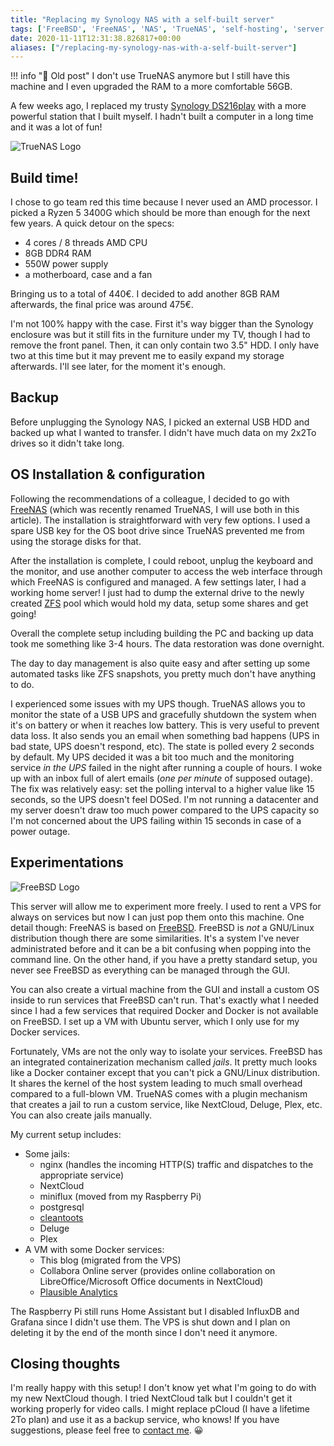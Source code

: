 ```yaml
---
title: "Replacing my Synology NAS with a self-built server"
tags: ['FreeBSD', 'FreeNAS', 'NAS', 'TrueNAS', 'self-hosting', 'server']
date: 2020-11-11T12:31:38.826817+00:00
aliases: ["/replacing-my-synology-nas-with-a-self-built-server"]
---
```

!!! info "👴 Old post"
    I don't use TrueNAS anymore but I still have this machine and I even upgraded the RAM to a more comfortable 56GB.

A few weeks ago, I replaced my trusty [Synology DS216play](/synology-nas-stream-and-backup/) with a more powerful station that I built myself. I hadn't built a computer in a long time and it was a lot of fun!

![TrueNAS Logo](26.svg)<!--more-->

## Build time!
I chose to go team red this time because I never used an AMD processor. I picked a Ryzen 5 3400G which should be more than enough for the next few years. A quick detour on the specs:

* 4 cores / 8 threads AMD CPU
* 8GB DDR4 RAM
* 550W power supply
* a motherboard, case and a fan

Bringing us to a total of 440€. I decided to add another 8GB RAM afterwards, the final price was around 475€.

I'm not 100% happy with the case. First it's way bigger than the Synology enclosure was but it still fits in the furniture under my TV, though I had to remove the front panel. Then, it can only contain two 3.5" HDD. I only have two at this time but it may prevent me to easily expand my storage afterwards. I'll see later, for the moment it's enough.

## Backup
Before unplugging the Synology NAS, I picked an external USB HDD and backed up what I wanted to transfer. I didn't have much data on my 2x2To drives so it didn't take long.

## OS Installation & configuration

Following the recommendations of a colleague, I decided to go with [FreeNAS](https://www.truenas.com/) (which was recently renamed TrueNAS, I will use both in this article). The installation is straightforward with very few options. I used a spare USB key for the OS boot drive since TrueNAS prevented me from using the storage disks for that.

After the installation is complete, I could reboot, unplug the keyboard and the monitor, and use another computer to access the web interface through which FreeNAS is configured and managed. A few settings later, I had a working home server! I just had to dump the external drive to the newly created [ZFS](https://en.wikipedia.org/wiki/ZFS) pool which would hold my data, setup some shares and get going!

Overall the complete setup including building the PC and backing up data took me something like 3-4 hours. The data restoration was done overnight.

The day to day management is also quite easy and after setting up some automated tasks like ZFS snapshots, you pretty much don't have anything to do.

I experienced some issues with my UPS though. TrueNAS allows you to monitor the state of a USB UPS and gracefully shutdown the system when it's on battery or when it reaches low battery. This is very useful to prevent data loss. It also sends you an email when something bad happens (UPS in bad state, UPS doesn't respond, etc). The state is polled every 2 seconds by default. My UPS decided it was a bit too much and the monitoring service *in the UPS* failed in the night after running a couple of hours. I woke up with an inbox full of alert emails (*one per minute* of supposed outage). The fix was relatively easy: set the polling interval to a higher value like 15 seconds, so the UPS doesn't feel DOSed. I'm not running a datacenter and my server doesn't draw too much power compared to the UPS capacity so I'm not concerned about the UPS failing within 15 seconds in case of a power outage.

## Experimentations
![FreeBSD Logo](28.png)

This server will allow me to experiment more freely. I used to rent a VPS for always on services but now I can just pop them onto this machine. One detail though: FreeNAS is based on [FreeBSD](https://en.wikipedia.org/wiki/FreeBSD). FreeBSD is *not* a GNU/Linux distribution though there are some similarities. It's a system I've never administrated before and it can be a bit confusing when popping into the command line. On the other hand, if you have a pretty standard setup, you never see FreeBSD as everything can be managed through the GUI.

You can also create a virtual machine from the GUI and install a custom OS inside to run services that FreeBSD can't run. That's exactly what I needed since I had a few services that required Docker and Docker is not available on FreeBSD. I set up a VM with Ubuntu server, which I only use for my Docker services.

Fortunately, VMs are not the only way to isolate your services. FreeBSD has an integrated containerization mechanism called *jails*. It pretty much looks like a Docker container except that you can't pick a GNU/Linux distribution. It shares the kernel of the host system leading to much small overhead compared to a full-blown VM. TrueNAS comes with a plugin mechanism that creates a jail to run a custom service, like NextCloud, Deluge, Plex, etc. You can also create jails manually.

My current setup includes:

* Some jails:
    * nginx (handles the incoming HTTP(S) traffic and dispatches to the appropriate service)
    * NextCloud
    * miniflux (moved from my Raspberry Pi)
    * postgresql
    * [cleantoots](/cleantoots-clean-your-toot-history/)
    * Deluge
    * Plex
* A VM with some Docker services:
    * This blog (migrated from the VPS)
    * Collabora Online server (provides online collaboration on LibreOffice/Microsoft Office documents in NextCloud)
    * [Plausible Analytics](/about-me/#analytics)

The Raspberry Pi still runs Home Assistant but I disabled InfluxDB and Grafana since I didn't use them. The VPS is shut down and I plan on deleting it by the end of the month since I don't need it anymore.

## Closing thoughts
I'm really happy with this setup! I don't know yet what I'm going to do with my new NextCloud though. I tried NextCloud talk but I couldn't get it working properly for video calls. I might replace pCloud (I have a lifetime 2To plan) and use it as a backup service, who knows! If you have suggestions, please feel free to [contact me](/about-me/). 😀
